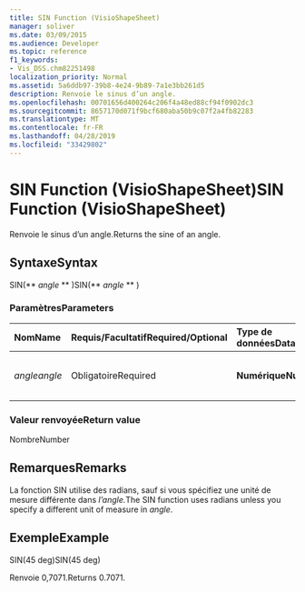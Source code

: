 ```yaml
---
title: SIN Function (VisioShapeSheet)
manager: soliver
ms.date: 03/09/2015
ms.audience: Developer
ms.topic: reference
f1_keywords:
- Vis_DSS.chm82251498
localization_priority: Normal
ms.assetid: 5a6ddb97-39b8-4e24-9b89-7a1e3bb261d5
description: Renvoie le sinus d’un angle.
ms.openlocfilehash: 00701656d400264c206f4a48ed88cf94f0902dc3
ms.sourcegitcommit: 8657170d071f9bcf680aba50b9c07f2a4fb82283
ms.translationtype: MT
ms.contentlocale: fr-FR
ms.lasthandoff: 04/28/2019
ms.locfileid: "33429802"
---
```

# <a name="sin-function-visioshapesheet"></a><span data-ttu-id="0d3e9-103">SIN Function (VisioShapeSheet)</span><span class="sxs-lookup"><span data-stu-id="0d3e9-103">SIN Function (VisioShapeSheet)</span></span>

<span data-ttu-id="0d3e9-104">Renvoie le sinus d’un angle.</span><span class="sxs-lookup"><span data-stu-id="0d3e9-104">Returns the sine of an angle.</span></span> 
  
## <a name="syntax"></a><span data-ttu-id="0d3e9-105">Syntaxe</span><span class="sxs-lookup"><span data-stu-id="0d3e9-105">Syntax</span></span>

<span data-ttu-id="0d3e9-106">SIN(\*\* *angle* \*\* )</span><span class="sxs-lookup"><span data-stu-id="0d3e9-106">SIN(\*\* *angle* \*\* )</span></span> 
  
### <a name="parameters"></a><span data-ttu-id="0d3e9-107">Paramètres</span><span class="sxs-lookup"><span data-stu-id="0d3e9-107">Parameters</span></span>

|<span data-ttu-id="0d3e9-108">**Nom**</span><span class="sxs-lookup"><span data-stu-id="0d3e9-108">**Name**</span></span>|<span data-ttu-id="0d3e9-109">**Requis/Facultatif**</span><span class="sxs-lookup"><span data-stu-id="0d3e9-109">**Required/Optional**</span></span>|<span data-ttu-id="0d3e9-110">**Type de données**</span><span class="sxs-lookup"><span data-stu-id="0d3e9-110">**Data Type**</span></span>|<span data-ttu-id="0d3e9-111">**Description**</span><span class="sxs-lookup"><span data-stu-id="0d3e9-111">**Description**</span></span>|
|:-----|:-----|:-----|:-----|
| <span data-ttu-id="0d3e9-112">_angle_</span><span class="sxs-lookup"><span data-stu-id="0d3e9-112">_angle_</span></span> <br/> |<span data-ttu-id="0d3e9-113">Obligatoire</span><span class="sxs-lookup"><span data-stu-id="0d3e9-113">Required</span></span>  <br/> |<span data-ttu-id="0d3e9-114">**Numérique**</span><span class="sxs-lookup"><span data-stu-id="0d3e9-114">**Numeric**</span></span> <br/> |<span data-ttu-id="0d3e9-115">Angle pour lequel le sinus doit être obtenu.</span><span class="sxs-lookup"><span data-stu-id="0d3e9-115">The angle of which to get the sine.</span></span>  <br/> |
   
### <a name="return-value"></a><span data-ttu-id="0d3e9-116">Valeur renvoyée</span><span class="sxs-lookup"><span data-stu-id="0d3e9-116">Return value</span></span>

<span data-ttu-id="0d3e9-117">Nombre</span><span class="sxs-lookup"><span data-stu-id="0d3e9-117">Number</span></span>
  
## <a name="remarks"></a><span data-ttu-id="0d3e9-118">Remarques</span><span class="sxs-lookup"><span data-stu-id="0d3e9-118">Remarks</span></span>

<span data-ttu-id="0d3e9-119">La fonction SIN utilise des radians, sauf si vous spécifiez une unité de mesure différente dans _l’angle._</span><span class="sxs-lookup"><span data-stu-id="0d3e9-119">The SIN function uses radians unless you specify a different unit of measure in  _angle_.</span></span>
  
## <a name="example"></a><span data-ttu-id="0d3e9-120">Exemple</span><span class="sxs-lookup"><span data-stu-id="0d3e9-120">Example</span></span>

<span data-ttu-id="0d3e9-121">SIN(45 deg)</span><span class="sxs-lookup"><span data-stu-id="0d3e9-121">SIN(45 deg)</span></span> 
  
<span data-ttu-id="0d3e9-122">Renvoie 0,7071.</span><span class="sxs-lookup"><span data-stu-id="0d3e9-122">Returns 0.7071.</span></span> 
  

